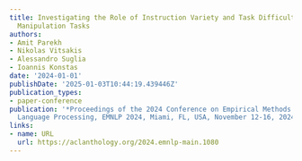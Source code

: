 ```yaml
---
title: Investigating the Role of Instruction Variety and Task Difficulty in Robotic
  Manipulation Tasks
authors:
- Amit Parekh
- Nikolas Vitsakis
- Alessandro Suglia
- Ioannis Konstas
date: '2024-01-01'
publishDate: '2025-01-03T10:44:19.439446Z'
publication_types:
- paper-conference
publication: '*Proceedings of the 2024 Conference on Empirical Methods in Natural
  Language Processing, EMNLP 2024, Miami, FL, USA, November 12-16, 2024*'
links:
- name: URL
  url: https://aclanthology.org/2024.emnlp-main.1080
---
```

